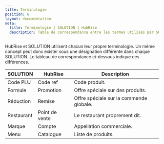 ```yaml
---
title: Terminologie
position: 6
layout: documentation
meta:
  title: Terminologie | SOLUTION | HubRise
  description: Table de correspondance entre les termes utilisés par SOLUTION et ceux utilisés par HubRise.
---
```


HubRise et SOLUTION utilisent chacun leur propre terminologie. Un même concept peut donc exister sous une désignation différente dans chaque SOLUTION. Le tableau de correspondance ci-dessous indique ces différences.

| SOLUTION   | HubRise        | Description                             |
| ---------- | -------------- | --------------------------------------- |
| Code PLU   | Code ref       | Code produit.                           |
| Formule    | Promotion      | Offre spéciale sur des produits.        |
| Réduction  | Remise         | Offre spéciale sur la commande globale. |
| Restaurant | Point de vente | Le restaurant proprement dit.           |
| Marque     | Compte         | Appellation commerciale.                |
| Menu       | Catalogue      | Liste de produits.                      |
